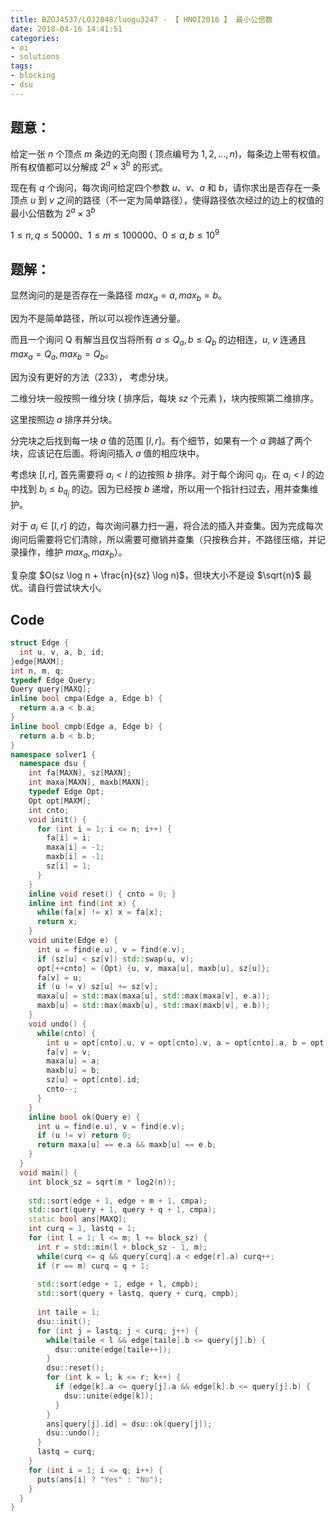 ```yaml
---
title: BZOJ4537/LOJ2048/luogu3247 - 【 HNOI2016 】 最小公倍数
date: 2018-04-16 14:41:51
categories:
- oi
- solutions
tags:
- blocking
- dsu
---
```


## 题意：

给定一张 $n$ 个顶点 $m$ 条边的无向图 ( 顶点编号为 $1,2,\ldots,n$)，每条边上带有权值。所有权值都可以分解成 $2^a \times 3^b$ 的形式。

现在有 $q$ 个询问，每次询问给定四个参数 $u$、$v$、$a$ 和 $b$，请你求出是否存在一条顶点 $u$ 到 $v$ 之间的路径（不一定为简单路径），使得路径依次经过的边上的权值的最小公倍数为 $2 ^ a \times 3 ^ b$

$1 \le n,q \le 50000、1 \le m \le 100000、0 \le a,b \le 10^9$

<!--- more --->

## 题解：

显然询问的是是否存在一条路径 $max_a = a, max_b = b$。

因为不是简单路径，所以可以视作连通分量。

而且一个询问 Q 有解当且仅当将所有 $a \le Q_a, b \le Q_b$ 的边相连，$u$, $v$ 连通且 $max_a = Q_a, max_b = Q_b$。

因为没有更好的方法（233）， 考虑分块。

二维分块一般按照一维分块 ( 排序后，每块 $sz$ 个元素 )，块内按照第二维排序。

这里按照边 $a$ 排序并分块。

分完块之后找到每一块 $a$ 值的范围 $[l, r]$。有个细节，如果有一个 $a$ 跨越了两个块，应该记在后面。将询问插入 $a$ 值的相应块中。

考虑块 $[l, r]$, 首先需要将 $a_i < l$ 的边按照 $b$ 排序。对于每个询问 $q_j$，在 $a_i < l$ 的边中找到 $b_i \le b_{q_j}$ 的边。因为已经按 $b$ 递增，所以用一个指针扫过去，用并查集维护。

对于 $a_i \in [l, r]$ 的边，每次询问暴力扫一遍，将合法的插入并查集。因为完成每次询问后需要将它们清除，所以需要可撤销并查集（只按秩合并，不路径压缩，并记录操作，维护 $max_a, max_b$）。

复杂度 $O(sz \log n + \frac{n}{sz} \log n)$，但块大小不是设 $\sqrt{n}$ 最优。请自行尝试块大小。

## Code

```cpp
struct Edge {
  int u, v, a, b, id;
}edge[MAXM];
int n, m, q;
typedef Edge Query;
Query query[MAXQ];
inline bool cmpa(Edge a, Edge b) {
  return a.a < b.a;
}
inline bool cmpb(Edge a, Edge b) {
  return a.b < b.b;
}
namespace solver1 {
  namespace dsu {
    int fa[MAXN], sz[MAXN];
    int maxa[MAXN], maxb[MAXN];
    typedef Edge Opt;
    Opt opt[MAXM];
    int cnto;
    void init() {
      for (int i = 1; i <= n; i++) {
        fa[i] = i;
        maxa[i] = -1;
        maxb[i] = -1;
        sz[i] = 1;
      }
    }
    inline void reset() { cnto = 0; }
    inline int find(int x) {
      while(fa[x] != x) x = fa[x];
      return x;
    }
    void unite(Edge e) {
      int u = find(e.u), v = find(e.v);
      if (sz[u] < sz[v]) std::swap(u, v);
      opt[++cnto] = (Opt) {u, v, maxa[u], maxb[u], sz[u]};
      fa[v] = u;
      if (u != v) sz[u] += sz[v];
      maxa[u] = std::max(maxa[u], std::max(maxa[v], e.a));
      maxb[u] = std::max(maxb[u], std::max(maxb[v], e.b));
    }
    void undo() {
      while(cnto) {
        int u = opt[cnto].u, v = opt[cnto].v, a = opt[cnto].a, b = opt[cnto].b;
        fa[v] = v;
        maxa[u] = a;
        maxb[u] = b;
        sz[u] = opt[cnto].id;
        cnto--;
      }
    }
    inline bool ok(Query e) {
      int u = find(e.u), v = find(e.v);
      if (u != v) return 0;
      return maxa[u] == e.a && maxb[u] == e.b;
    }
  }
  void main() {
    int block_sz = sqrt(m * log2(n));
    
    std::sort(edge + 1, edge + m + 1, cmpa);
    std::sort(query + 1, query + q + 1, cmpa);
    static bool ans[MAXQ];
    int curq = 1, lastq = 1;
    for (int l = 1; l <= m; l += block_sz) {
      int r = std::min(l + block_sz - 1, m);
      while(curq <= q && query[curq].a < edge[r].a) curq++;
      if (r == m) curq = q + 1;
      
      std::sort(edge + 1, edge + l, cmpb);
      std::sort(query + lastq, query + curq, cmpb);
      
      int taile = 1;
      dsu::init();
      for (int j = lastq; j < curq; j++) {
        while(taile < l && edge[taile].b <= query[j].b) {
          dsu::unite(edge[taile++]);
        }
        dsu::reset();
        for (int k = l; k <= r; k++) {
          if (edge[k].a <= query[j].a && edge[k].b <= query[j].b) {
            dsu::unite(edge[k]);
          }
        }
        ans[query[j].id] = dsu::ok(query[j]);
        dsu::undo();
      }
      lastq = curq;
    }
    for (int i = 1; i <= q; i++) {
      puts(ans[i] ? "Yes" : "No");
    }
  }
}
```

